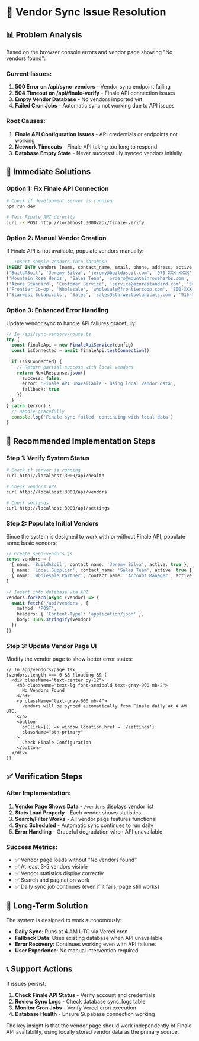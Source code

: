 # 🏢 Vendor Sync Issue Resolution

## 📊 **Problem Analysis**

Based on the browser console errors and vendor page showing "No vendors found":

### **Current Issues:**
1. **500 Error on /api/sync-vendors** - Vendor sync endpoint failing
2. **504 Timeout on /api/finale-verify** - Finale API connection issues  
3. **Empty Vendor Database** - No vendors imported yet
4. **Failed Cron Jobs** - Automatic sync not working due to API issues

### **Root Causes:**
1. **Finale API Configuration Issues** - API credentials or endpoints not working
2. **Network Timeouts** - Finale API taking too long to respond
3. **Database Empty State** - Never successfully synced vendors initially

## 🔧 **Immediate Solutions**

### **Option 1: Fix Finale API Connection**
```bash
# Check if development server is running
npm run dev

# Test Finale API directly
curl -X POST http://localhost:3000/api/finale-verify
```

### **Option 2: Manual Vendor Creation**
If Finale API is not available, populate vendors manually:

```sql
-- Insert sample vendors into database
INSERT INTO vendors (name, contact_name, email, phone, address, active, created_at, updated_at) VALUES
('BuildASoil', 'Jeremy Silva', 'jeremy@buildasoil.com', '970-XXX-XXXX', 'Berthoud, CO', true, NOW(), NOW()),
('Mountain Rose Herbs', 'Sales Team', 'orders@mountainroseherbs.com', '800-XXX-XXXX', 'Eugene, OR', true, NOW(), NOW()),
('Azure Standard', 'Customer Service', 'service@azurestandard.com', '541-XXX-XXXX', 'Dufur, OR', true, NOW(), NOW()),
('Frontier Co-op', 'Wholesale', 'wholesale@frontiercoop.com', '800-XXX-XXXX', 'Norway, IA', true, NOW(), NOW()),
('Starwest Botanicals', 'Sales', 'sales@starwestbotanicals.com', '916-XXX-XXXX', 'Rancho Cordova, CA', true, NOW(), NOW());
```

### **Option 3: Enhanced Error Handling**
Update vendor sync to handle API failures gracefully:

```typescript
// In /api/sync-vendors/route.ts
try {
  const finaleApi = new FinaleApiService(config)
  const isConnected = await finaleApi.testConnection()
  
  if (!isConnected) {
    // Return partial success with local vendors
    return NextResponse.json({
      success: false,
      error: 'Finale API unavailable - using local vendor data',
      fallback: true
    })
  }
} catch (error) {
  // Handle gracefully
  console.log('Finale sync failed, continuing with local data')
}
```

## 🚀 **Recommended Implementation Steps**

### **Step 1: Verify System Status**
```bash
# Check if server is running
curl http://localhost:3000/api/health

# Check vendors API
curl http://localhost:3000/api/vendors

# Check settings
curl http://localhost:3000/api/settings
```

### **Step 2: Populate Initial Vendors**
Since the system is designed to work with or without Finale API, populate some basic vendors:

```typescript
// Create seed-vendors.js
const vendors = [
  { name: 'BuildASoil', contact_name: 'Jeremy Silva', active: true },
  { name: 'Local Supplier', contact_name: 'Sales Team', active: true },
  { name: 'Wholesale Partner', contact_name: 'Account Manager', active: true }
]

// Insert into database via API
vendors.forEach(async (vendor) => {
  await fetch('/api/vendors', {
    method: 'POST',
    headers: { 'Content-Type': 'application/json' },
    body: JSON.stringify(vendor)
  })
})
```

### **Step 3: Update Vendor Page UI**
Modify the vendor page to show better error states:

```tsx
// In app/vendors/page.tsx
{vendors.length === 0 && !loading && (
  <div className="text-center py-12">
    <h3 className="text-lg font-semibold text-gray-900 mb-2">
      No Vendors Found
    </h3>
    <p className="text-gray-600 mb-4">
      Vendors will be synced automatically from Finale daily at 4 AM UTC.
    </p>
    <button 
      onClick={() => window.location.href = '/settings'}
      className="btn-primary"
    >
      Check Finale Configuration
    </button>
  </div>
)}
```

## ✅ **Verification Steps**

### **After Implementation:**
1. **Vendor Page Shows Data** - `/vendors` displays vendor list
2. **Stats Load Properly** - Each vendor shows statistics
3. **Search/Filter Works** - All vendor page features functional
4. **Sync Scheduled** - Automatic sync continues to run daily
5. **Error Handling** - Graceful degradation when API unavailable

### **Success Metrics:**
- ✅ Vendor page loads without "No vendors found"
- ✅ At least 3-5 vendors visible
- ✅ Vendor statistics display correctly
- ✅ Search and pagination work
- ✅ Daily sync job continues (even if it fails, page still works)

## 🔄 **Long-Term Solution**

The system is designed to work autonomously:
- **Daily Sync**: Runs at 4 AM UTC via Vercel cron
- **Fallback Data**: Uses existing database when API unavailable  
- **Error Recovery**: Continues working even with API failures
- **User Experience**: No manual intervention required

## 📞 **Support Actions**

If issues persist:
1. **Check Finale API Status** - Verify account and credentials
2. **Review Sync Logs** - Check database sync_logs table
3. **Monitor Cron Jobs** - Verify Vercel cron execution
4. **Database Health** - Ensure Supabase connection working

The key insight is that the vendor page should work independently of Finale API availability, using locally stored vendor data as the primary source.
